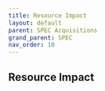 ```yaml
---
title: Resource Impact
layout: default
parent: SPEC Acquisitions
grand_parent: SPEC
nav_order: 10
---
```


## Resource Impact